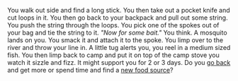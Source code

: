 You walk out side and find a long stick. You then take out a pocket knife and
cut loops in it. You then go back to your backpack and pull out some string. You
push the string through the loops. You pick one of the spokes out of your bag
and tie the string to it. *"Now for some bait."* You think. A mosquito lands on
you. You smack it and attach it to the spoke. You limp over to the river and
throw your line in. A little tug alerts you, you reel in a medium sized fish.
You then limp back to camp and put it on top of the camp stove you watch it
sizzle and fizz. It might support you for 2 or 3 days. Do you [go
back](./Back.md) and get more or spend time and find a [new food
source](./newsource.md)?
